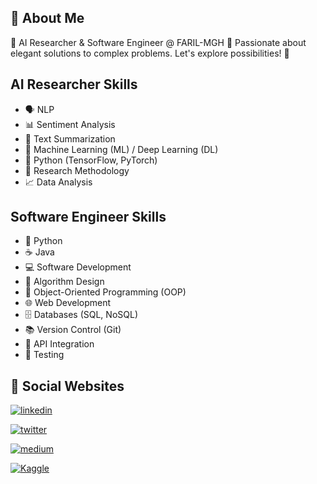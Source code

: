
## 🚀 About Me
🚀 AI Researcher & Software Engineer @ FARIL-MGH 🌟 Passionate about elegant solutions to complex problems. Let's explore possibilities! 🌌

## AI Researcher Skills

- 🗣️ NLP
- 📊 Sentiment Analysis
- 📝 Text Summarization
- 🤖 Machine Learning (ML) / Deep Learning (DL)
- 🐍 Python (TensorFlow, PyTorch)
- 🧪 Research Methodology
- 📈 Data Analysis

## Software Engineer Skills

- 🐍 Python
- ☕ Java
- 💻 Software Development
- 🧠 Algorithm Design
- 🔄 Object-Oriented Programming (OOP)
- 🌐 Web Development
- 🗄️ Databases (SQL, NoSQL)
- 📚 Version Control (Git)
- 🔄 API Integration
- 🧪 Testing

## 🔗 Social Websites
[![linkedin](https://img.shields.io/badge/linkedin-0A66C2?style=for-the-badge&logo=linkedin&logoColor=white)](https://www.linkedin.com/in/AMustafa4983)

[![twitter](https://img.shields.io/badge/twitter-1DA1F2?style=for-the-badge&logo=twitter&logoColor=white)](https://twitter.com/AMustafa4983)

[![medium](https://img.shields.io/badge/mediuem-000000?style=for-the-badge&logo=medium&logoColor=white)](https://medium.com/AMustafa4983)

[![Kaggle](https://img.shields.io/badge/kaggle-005b96?style=for-the-badge&logo=kaggle&logoColor=blue)](https://kaggle.com/AMustafa4983)


